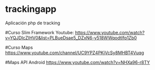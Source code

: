# trackingapp
Aplicación php de tracking

#Curso Slim Framework Youtube:
https://www.youtube.com/watch?v=YQJDIcZIHV0&list=PLBueDsae5_DZxN6-y518WWqodtIfp1Zb0

#Curso Maps
https://www.youtube.com/channel/UC9YPZ4PKjVcSy8MHBT4Vuqg

#Maps API Android
https://www.youtube.com/watch?v=NHXa96-r8TY

